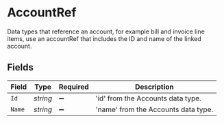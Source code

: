 # AccountRef

Data types that reference an account, for example bill and invoice line items, use an accountRef that includes the ID and name of the linked account.


## Fields

| Field                               | Type                                | Required                            | Description                         |
| ----------------------------------- | ----------------------------------- | ----------------------------------- | ----------------------------------- |
| `Id`                                | *string*                            | :heavy_minus_sign:                  | 'id' from the Accounts data type.   |
| `Name`                              | *string*                            | :heavy_minus_sign:                  | 'name' from the Accounts data type. |